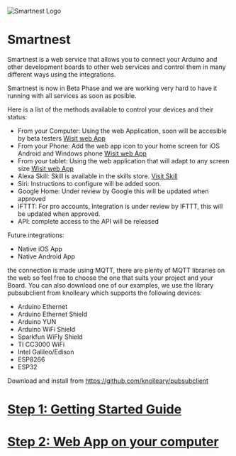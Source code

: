 ![Smartnest Logo](https://www.smartnest.cz/img/Logo-vector-login.png)
# Smartnest
Smartnest is a web service that allows you to connect your Arduino and other development boards to other web services and control them in many different ways using the integrations. 

Smartnest is now in Beta Phase and we are working very hard to have it running with all services as soon as posible.

Here is a list of the methods available to control your devices and their status:
* From your Computer: Using the web Application, soon will be accesible by beta testers [Wisit web App](https://www.smartnest.cz)
* From your Phone: Add the web app icon to your home screen for iOS Android and Windows phone [Wisit web App](https://www.smartnest.cz)
* From your tablet: Using the web application that will adapt to any screen size [Wisit web App](https://www.smartnest.cz)
* Alexa Skill: Skill is available in the skills store. [Visit Skill](https://skills-store.amazon.com/deeplink/dp/B07VH46TDC?deviceType=app&share&refSuffix=ss_copy) 
* Siri: Instructions to configure will be added soon.
* Google Home: Under review by Google this will be updated when approved
* IFTTT: For pro accounts, Integration is under review by IFTTT, this will be updated when approved.
* API: complete access to the API will be released

Future integrations:

* Native iOS App
* Native Android App

the connection is made using MQTT, there are plenty of MQTT libraries on the web so feel free to choose the one that suits your project and your Board.
You can also download one of our examples, we use the library pubsubclient from knolleary which supports the following devices:

* Arduino Ethernet
* Arduino Ethernet Shield
* Arduino YUN 
* Arduino WiFi Shield
* Sparkfun WiFly Shield
* TI CC3000 WiFi
* Intel Galileo/Edison
* ESP8266
* ESP32

Download and install from https://github.com/knolleary/pubsubclient

# [Step 1: Getting Started Guide](https://github.com/aososam/Smartnest/wiki/Getting-Started)
# [Step 2: Web App on your computer](https://github.com/aososam/Smartnest/wiki/Using-the-web-App)

